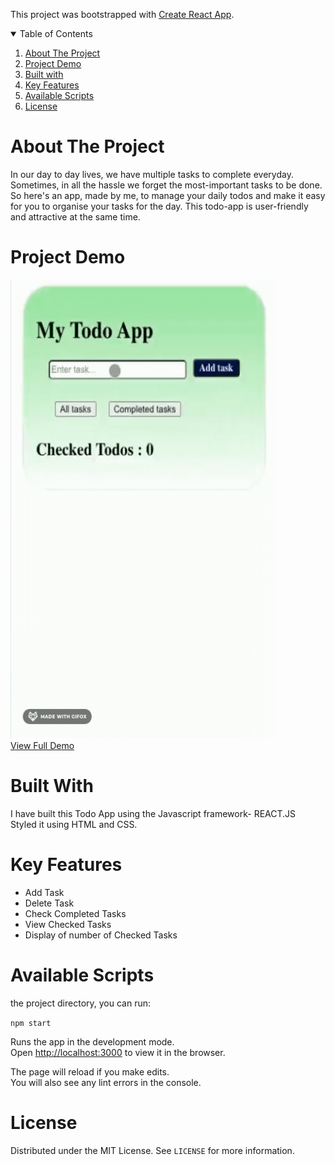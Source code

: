 This project was bootstrapped with [Create React App](https://github.com/facebook/create-react-app).
<!-- TABLE OF CONTENTS -->
<details open="open">
  <summary>Table of Contents</summary>
  <ol>
    <li><a href="#about-the-project">About The Project</a></li>
    <li><a href="#project-demo">Project Demo</a></li>
    <li><a href="#built-with">Built with</a></li>
    <li><a href="#key-features">Key Features</a></li>
    <li><a href="#available-scripts">Available Scripts</a></li>
    <li><a href="#license">License</a></li>
    </ol>
</details>

<!-- ABOUT THE PROJECT -->

# About The Project
  <p align = "center">
    <p>
     In our day to day lives, we have multiple tasks to complete everyday. Sometimes, in all the hassle we forget the most-important tasks to be done.
     So here's an app, made by me, to manage your daily todos and make it easy for you to organise your tasks for the day. 
     This todo-app is user-friendly and attractive at the same time.
  </p>
  
  
 <!-- PROJECT DEMO -->
# Project Demo
  <p align = "center">
    <p>
      <img src="./demo.gif" width="425" height="734" alt="Demo" />
      <br/>
      <a href="https://drive.google.com/file/d/1Qc5vIZLZT_UxByxJmcWVYetHJ7jcIRiO/view?usp=sharing">View Full Demo</a>
  </p>


<!-- BUILT WITH -->

# Built With

<p align="centre">I have built this Todo App using the Javascript framework- REACT.JS<br/>
  Styled it using HTML and CSS.
</p>

<!-- KEY FEATURES -->

# Key Features

<p align="centre">
  <ul>
    <li>Add Task</li>
    <li>Delete Task</li>
    <li>Check Completed Tasks</li>
    <li>View Checked Tasks </li>
    <li> Display of number of Checked Tasks</li>
  </ul>
</p>



# Available Scripts

<p> the project directory, you can run:<br/>

`npm start` <br/>

Runs the app in the development mode.<br />
Open [http://localhost:3000](http://localhost:3000) to view it in the browser.<br />

The page will reload if you make edits.<br />
You will also see any lint errors in the console.<br />

</p>

<!-- LICENSE -->
# License

Distributed under the MIT License. See `LICENSE` for more information.

